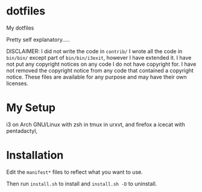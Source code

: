 dotfiles
========

My dotfiles

Pretty self explanatory.....

DISCLAIMER: I did not write the code in `contrib/`
I wrote all the code in `bin/bin/` except part of `bin/bin/i3exit`,
  however I have extended it.
I have not put any copyright notices on any code I do not have copyright for.
I have not removed the copyright notice from any code that contained a copyright notice.
These files are available for any purpose and may have their own licenses.

My Setup
========

i3 on Arch GNU/Linux with zsh in tmux in urxvt, and firefox a icecat with pentadactyl,


Installation
============

Edit the `manifest*` files to reflect what you want to use.

Then run `install.sh` to install and `install.sh -D` to uninstall.
